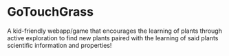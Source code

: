 # GoTouchGrass
A kid-friendly webapp/game that encourages the learning of plants through active exploration to find new plants paired with the learning of said plants scientific information and properties!
